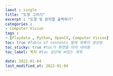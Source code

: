 ```yaml
---
laout : single
title: "도형 그리기"
excerpt : "도형 및 문자열 출력하기"
categories :
- Computer Vision
tags :
- [Playdata , Python, OpenCV, Computer Vision]
toc: true #Table of contents 옆에 목록이 생성됨
toc_sticky: true #toc가 화면을 따라 내려옴
toc_label: 목차 #toc 상단에 써있는 제목

date: 2022-01-04
last_modified_at: 2022-01-04
---
```

